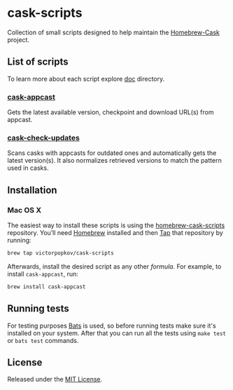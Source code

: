 # cask-scripts

Collection of small scripts designed to help maintain the
[Homebrew-Cask](https://github.com/caskroom/homebrew-cask) project.

## List of scripts

To learn more about each script explore [doc](doc/) directory.

### [cask-appcast](doc/cask-appcast.md)

Gets the latest available version, checkpoint and download URL(s) from appcast.

### [cask-check-updates](doc/cask-check-updates.md)

Scans casks with appcasts for outdated ones and automatically gets the latest
version(s). It also normalizes retrieved versions to match the pattern used in
casks.

## Installation

### Mac OS X

The easiest way to install these scripts is using the
[homebrew-cask-scripts](https://github.com/victorpopkov/homebrew-cask-scripts)
repository. You’ll need [Homebrew](http://brew.sh/) installed and then
[Tap](https://github.com/Homebrew/homebrew/wiki/brew-tap) that repository by
running:

```bash
brew tap victorpopkov/cask-scripts
```

Afterwards, install the desired script as any other *formula*. For example, to
install `cask-appcast`, run:

```bash
brew install cask-appcast
```

## Running tests

For testing purposes [Bats](https://github.com/sstephenson/bats) is used, so
before running tests make sure it's installed on your system. After that you can
run all the tests using `make test` or `bats test` commands.

## License

Released under the [MIT License](https://opensource.org/licenses/MIT).
